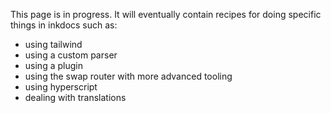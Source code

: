 This page is in progress. It will eventually contain recipes for doing specific things in inkdocs such as:
- using tailwind
- using a custom parser
- using a plugin
- using the swap router with more advanced tooling
- using hyperscript
- dealing with translations